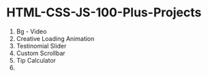 # HTML-CSS-JS-100-Plus-Projects

01. Bg - Video
02. Creative Loading Animation
03. Testinomial Slider
04. Custom Scrollbar
05. Tip Calculator
06. 
